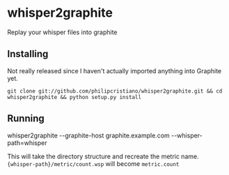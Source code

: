 # whisper2graphite

Replay your whisper files into graphite

## Installing

Not really released since I haven't actually imported anything into Graphite yet.

`git clone git://github.com/philipcristiano/whisper2graphite.git && cd whisper2graphite && python setup.py install`

## Running

whisper2graphite --graphite-host graphite.example.com --whisper-path=whisper

This will take the directory structure and recreate the metric name. `{whisper-path}/metric/count.wsp` will become `metric.count`
